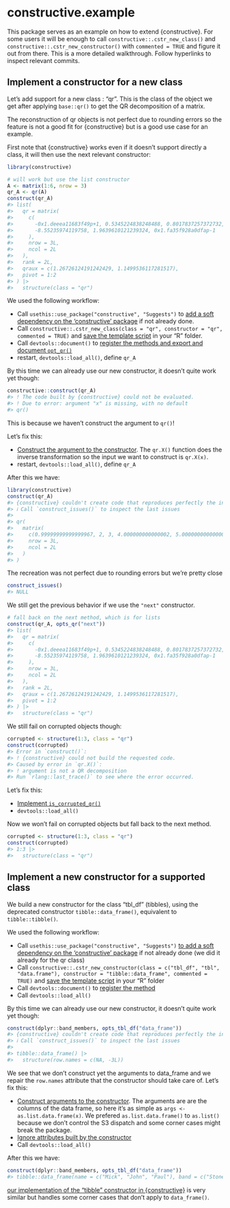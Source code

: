 
<!-- README.md is generated from README.Rmd. Please edit that file -->

# constructive.example

This package serves as an example on how to extend {constructive}. For
some users it will be enough to call `constructive::.cstr_new_class()`
and `constructive::.cstr_new_constructor()` with `commented = TRUE` and
figure it out from there. This is a more detailed walkthrough. Follow
hyperlinks to inspect relevant commits.

## Implement a constructor for a new class

Let’s add support for a new class : “qr”. This is the class of the
object we get after applying `base::qr()` to get the QR decomposition of
a matrix.

The reconstruction of qr objects is not perfect due to rounding errors
so the feature is not a good fit for {constructive} but is a good use
case for an example.

First note that {constructive} works even if it doesn’t support directly
a class, it will then use the next relevant constructor:

``` r
library(constructive)

# will work but use the list constructor
A <- matrix(1:6, nrow = 3)
qr_A <- qr(A)
construct(qr_A)
#> list(
#>   qr = matrix(
#>     c(
#>       -0x1.deeea11683f49p+1, 0.5345224838248488, 0.8017837257372732,
#>       -8.55235974119758, 1.9639610121239324, 0x1.fa35f928a0dfap-1
#>     ),
#>     nrow = 3L,
#>     ncol = 2L
#>   ),
#>   rank = 2L,
#>   qraux = c(1.26726124191242429, 1.1499536117281517),
#>   pivot = 1:2
#> ) |>
#>   structure(class = "qr")
```

We used the following workflow:

- Call `usethis::use_package("constructive", "Suggests")` to [add a soft
  dependency on the ‘constructive’
  package](https://github.com/cynkra/constructive.example/commit/e5512b8a4308364fa87ccf85a81e7e036638fabc)
  if not already done.
- Call
  `constructive::.cstr_new_class(class = "qr", constructor = "qr", commented = TRUE)`
  and [save the template
  script](https://github.com/cynkra/constructive.example/commit/91063555978561cbc3201ab2685ac4c7b34cfc5d)
  in your “R” folder.
- Call `devtools::document()` to [register the methods and export and
  document
  `opt_qr()`](https://github.com/cynkra/constructive.example/commit/f2b058261a368a7c88dc7f3be7e6f3f20bfd11cb)
- restart, `devtools::load_all()`, define `qr_A`

By this time we can already use our new constructor, it doesn’t quite
work yet though:

``` r
constructive::construct(qr_A)
#> ! The code built by {constructive} could not be evaluated.
#> ! Due to error: argument "x" is missing, with no default
#> qr()
```

This is because we haven’t construct the argument to `qr()`!

Let’s fix this:

- [Construct the argument to the
  constructor](https://github.com/cynkra/constructive.example/commit/27a531f2155abc56f2f22493c45863602c4f9b04).
  The `qr.X()` function does the inverse transformation so the input we
  want to construct is `qr.X(x)`.
- restart, `devtools::load_all()`, define `qr_A`

After this we have:

``` r
library(constructive)
construct(qr_A)
#> {constructive} couldn't create code that reproduces perfectly the input
#> ℹ Call `construct_issues()` to inspect the last issues
#> 
#> qr(
#>   matrix(
#>     c(0.99999999999999967, 2, 3, 4.000000000000002, 5.000000000000001, 6.000000000000001),
#>     nrow = 3L,
#>     ncol = 2L
#>   )
#> )
```

The recreation was not perfect due to rounding errors but we’re pretty
close

``` r
construct_issues()
#> NULL
```

We still get the previous behavior if we use the `"next"` constructor.

``` r
# fall back on the next method, which is for lists
construct(qr_A, opts_qr("next"))
#> list(
#>   qr = matrix(
#>     c(
#>       -0x1.deeea11683f49p+1, 0.5345224838248488, 0.8017837257372732,
#>       -8.55235974119758, 1.9639610121239324, 0x1.fa35f928a0dfap-1
#>     ),
#>     nrow = 3L,
#>     ncol = 2L
#>   ),
#>   rank = 2L,
#>   qraux = c(1.26726124191242429, 1.1499536117281517),
#>   pivot = 1:2
#> ) |>
#>   structure(class = "qr")
```

We still fail on corrupted objects though:

``` r
corrupted <- structure(1:3, class = "qr")
construct(corrupted)
#> Error in `construct()`:
#> ! {constructive} could not build the requested code.
#> Caused by error in `qr.X()`:
#> ! argument is not a QR decomposition
#> Run `rlang::last_trace()` to see where the error occurred.
```

Let’s fix this:

- [Implement
  `is_corrupted_qr()`](https://github.com/cynkra/constructive.example/commit/5737217204dcad93257cb1b61915d242cd6275f3)
- `devtools::load_all()`

Now we won’t fail on corrupted objects but fall back to the next method.

``` r
corrupted <- structure(1:3, class = "qr")
construct(corrupted)
#> 1:3 |>
#>   structure(class = "qr")
```

## Implement a new constructor for a supported class

We build a new constructor for the class “tbl_df” (tibbles), using the
deprecated constructor `tibble::data_frame()`, equivalent to
`tibble::tibble()`.

We used the following workflow:

- Call `usethis::use_package("constructive", "Suggests")` [to add a soft
  dependency on the ‘constructive’
  package](https://github.com/cynkra/constructive.example/commit/e5512b8a4308364fa87ccf85a81e7e036638fabc)
  if not already done (we did it already for the qr class)
- Call
  `constructive::.cstr_new_constructor(class = c("tbl_df", "tbl", "data.frame"), constructor = "tibble::data_frame", commented = TRUE)`
  and [save the template
  script](https://github.com/cynkra/constructive.example/commit/caf387ae9bd5a46c18008f381264a61ec89d6626)
  in your “R” folder
- Call `devtools::document()` to [register the
  method](https://github.com/cynkra/constructive.example/commit/2f1f5022c7d666074b3a5f91e8dc3bdac1770d9b)
- Call `devtools::load_all()`

By this time we can already use our new constructor, it doesn’t quite
work yet though:

``` r
construct(dplyr::band_members, opts_tbl_df("data_frame"))
#> {constructive} couldn't create code that reproduces perfectly the input
#> ℹ Call `construct_issues()` to inspect the last issues
#> 
#> tibble::data_frame() |>
#>   structure(row.names = c(NA, -3L))
```

We see that we don’t construct yet the arguments to data_frame and we
repair the `row.names` attribute that the constructor should take care
of. Let’s fix this:

- [Construct arguments to the
  constructor](https://github.com/cynkra/constructive.example/commit/8d474206d44250b08bb28c039917e96a31da38c1).
  The arguments are are the columns of the data frame, so here it’s as
  simple as `args <- as.list.data.frame(x)`. We prefered
  `as.list.data.frame()` to `as.list()` because we don’t control the S3
  dispatch and some corner cases might break the package.
- [Ignore attributes built by the
  constructor](https://github.com/cynkra/constructive.example/commit/265a72ac3ed356ddd5b4a09c8f0361b62a4f3096)
- Call `devtools::load_all()`

After this we have:

``` r
construct(dplyr::band_members, opts_tbl_df("data_frame"))
#> tibble::data_frame(name = c("Mick", "John", "Paul"), band = c("Stones", "Beatles", "Beatles"))
```

[our implementation of the “tibble” constructor in
{constructive}](https://github.com/cynkra/constructive/blob/86d8d3d47081e17a691cde1188c838c80b072e56/R/s3-tbl_df.R#L54)
is very similar but handles some corner cases that don’t apply to
`data_frame()`.
